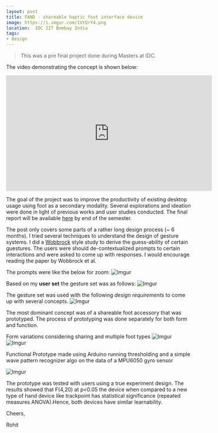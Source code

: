 ```yaml
---
layout: post
title: FAND - shareable haptic foot interface device
image: https://i.imgur.com/1VtQrY4.png
location:  IDC IIT Bombay India
tags:
- design
---
```


>This was a pre final project done during Masters at IDC.

The video demonstrating the concept is shown below:

<iframe width="560" height="315" src="https://www.youtube.com/embed/ByvJjlRdu9M" frameborder="0" gesture="media" allow="encrypted-media" allowfullscreen></iframe>

The goal of the project was to improve the productivity of existing desktop usage using foot as a secondary modality. Several explorations and ideation were done in light of previous works and user studies conducted. The final report will be available [here]() by end of the semester.

The post only covers some parts of a rather long design process (~ 6 months). I tried several techniques to understand the design of gesture systems. I did a [Wobbrock](https://faculty.washington.edu/wobbrock/) style study to derive the guess-ability of certain guestures. The users were should de-contextualized prompts to certain interactions and were asked to come up with responses. I would encourage reading the paper by Wobbrock et al.

The prompts were like the below for zoom:
![Imgur](https://i.imgur.com/AfqMZQs.gif)

Based on my **user set** the gesture set was as follows:
![Imgur](https://i.imgur.com/P87F5J1.png)

The gesture set was used with the following *design requirements* to come up with several concepts.
![Imgur](https://i.imgur.com/1VtQrY4.png)

The most dominant concept was of a shareable foot accessory that was prototyped. The process of prototyping was done separately for both form and function.

Form variations considering sharing and multiple foot types
![Imgur](https://i.imgur.com/OuFxiwN.png)
![Imgur](https://i.imgur.com/fokP6Um.png)

Functional Prototype made using Arduino running thresholding and a simple wave pattern recognizer algo on the data of a MPU6050 gyro sensor

![Imgur](https://i.imgur.com/TGOhCAQ.png)

The prototype was tested with users using a true experiment design. The results showed that F(4,20) at p<0.05 the device when compared to a new type of hand device like trackpoint has statistical significance (repeated measures ANOVA).Hence, both devices have similar learnability.

Cheers,

Rohit
